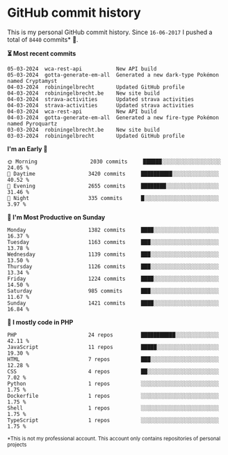 # GitHub commit history
This is my personal GitHub commit history. Since <!--START_SECTION:first-commit-date-->`16-06-2017`<!--END_SECTION:first-commit-date--> I pushed a total of <!--START_SECTION:total-commit-count-->`8440`<!--END_SECTION:total-commit-count--> commits* 🎉.

<!--START_SECTION:most-recent-commits-->
**⏳ Most recent commits**
                                        
```text
05-03-2024  wca-rest-api           New API build
05-03-2024  gotta-generate-em-all  Generated a new dark-type Pokémon named Cryptamyst
04-03-2024  robiningelbrecht       Updated GitHub profile
04-03-2024  robiningelbrecht.be    New site build
04-03-2024  strava-activities      Updated strava activities
04-03-2024  strava-activities      Updated strava activities
04-03-2024  wca-rest-api           New API build
04-03-2024  gotta-generate-em-all  Generated a new fire-type Pokémon named Pyroquartz
03-03-2024  robiningelbrecht.be    New site build
03-03-2024  robiningelbrecht       Updated GitHub profile
```
<!--END_SECTION:most-recent-commits-->  

<!--START_SECTION:commits-per-day-time-->
**I&#039;m an Early 🐤**

```text
🌞 Morning                 2030 commits     ██████░░░░░░░░░░░░░░░░░░░   24.05 %
🌆 Daytime                 3420 commits     ██████████░░░░░░░░░░░░░░░   40.52 %
🌃 Evening                 2655 commits     ████████░░░░░░░░░░░░░░░░░   31.46 %
🌙 Night                   335 commits      █░░░░░░░░░░░░░░░░░░░░░░░░   3.97 %
```
<!--END_SECTION:commits-per-day-time-->  

<!--START_SECTION:commits-per-weekday-->
**📅 I&#039;m Most Productive on Sunday**

```text
Monday                    1382 commits     ████░░░░░░░░░░░░░░░░░░░░░   16.37 %
Tuesday                   1163 commits     ███░░░░░░░░░░░░░░░░░░░░░░   13.78 %
Wednesday                 1139 commits     ███░░░░░░░░░░░░░░░░░░░░░░   13.50 %
Thursday                  1126 commits     ███░░░░░░░░░░░░░░░░░░░░░░   13.34 %
Friday                    1224 commits     ████░░░░░░░░░░░░░░░░░░░░░   14.50 %
Saturday                  985 commits      ███░░░░░░░░░░░░░░░░░░░░░░   11.67 %
Sunday                    1421 commits     ████░░░░░░░░░░░░░░░░░░░░░   16.84 %
```
<!--END_SECTION:commits-per-weekday-->  

<!--START_SECTION:repos-per-language-->
**💬 I mostly code in PHP**

```text
PHP                       24 repos         ███████████░░░░░░░░░░░░░░   42.11 %
JavaScript                11 repos         █████░░░░░░░░░░░░░░░░░░░░   19.30 %
HTML                      7 repos          ███░░░░░░░░░░░░░░░░░░░░░░   12.28 %
CSS                       4 repos          ██░░░░░░░░░░░░░░░░░░░░░░░   7.02 %
Python                    1 repos          ░░░░░░░░░░░░░░░░░░░░░░░░░   1.75 %
Dockerfile                1 repos          ░░░░░░░░░░░░░░░░░░░░░░░░░   1.75 %
Shell                     1 repos          ░░░░░░░░░░░░░░░░░░░░░░░░░   1.75 %
TypeScript                1 repos          ░░░░░░░░░░░░░░░░░░░░░░░░░   1.75 %
```
<!--END_SECTION:repos-per-language-->  

<sub>*This is not my professional account. This account only contains repositories of personal projects</sub>
